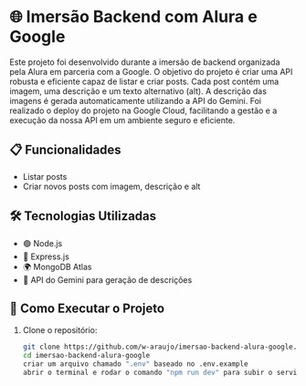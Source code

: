 # 🌐 Imersão Backend com Alura e Google

Este projeto foi desenvolvido durante a imersão de backend organizada pela Alura em parceria com a Google. O objetivo do projeto é criar uma API robusta e eficiente capaz de listar e criar posts. Cada post contém uma imagem, uma descrição e um texto alternativo (alt). A descrição das imagens é gerada automaticamente utilizando a API do Gemini.
Foi realizado o deploy do projeto na Google Cloud, facilitando a gestão e a execução da nossa API em um ambiente seguro e eficiente.

## 📋 Funcionalidades

- Listar posts
- Criar novos posts com imagem, descrição e alt

## 🛠 Tecnologias Utilizadas

- 🟢 Node.js
- 🚀 Express.js
- 🌍 MongoDB Atlas
- 🤖 API do Gemini para geração de descrições

## 🚀 Como Executar o Projeto

1. Clone o repositório:
   ```bash
   git clone https://github.com/w-araujo/imersao-backend-alura-google.git
   cd imersao-backend-alura-google
   criar um arquivo chamado ".env" baseado no .env.example
   abrir o terminal e rodar o comando "npm run dev" para subir o servidor
